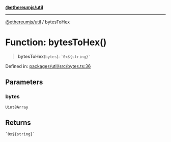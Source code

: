 [**@ethereumjs/util**](../README.md)

***

[@ethereumjs/util](../README.md) / bytesToHex

# Function: bytesToHex()

> **bytesToHex**(`bytes`): `` `0x${string}` ``

Defined in: [packages/util/src/bytes.ts:36](https://github.com/Dargon789/ethereumjs-monorepo/blob/master/packages/util/src/bytes.ts#L36)

## Parameters

### bytes

`Uint8Array`

## Returns

`` `0x${string}` ``
